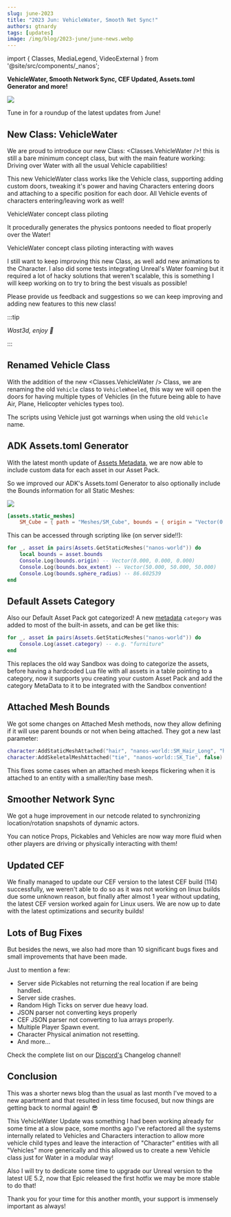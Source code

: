 ```yaml
---
slug: june-2023
title: "2023 Jun: VehicleWater, Smooth Net Sync!"
authors: gtnardy
tags: [updates]
image: /img/blog/2023-june/june-news.webp
---
```


import { Classes, MediaLegend, VideoExternal } from '@site/src/components/_nanos';


**VehicleWater, Smooth Network Sync, CEF Updated, Assets.toml Generator and more!**

![](/img/blog/2023-june/june-news.webp)

Tune in for a roundup of the latest updates from June!

<!--truncate-->


## New Class: VehicleWater

We are proud to introduce our new Class: <Classes.VehicleWater />! this is still a bare minimum concept class, but with the main feature working: Driving over Water with all the usual Vehicle capabilities!

This new VehicleWater class works like the Vehicle class, supporting adding custom doors, tweaking it's power and having Characters entering doors and attaching to a specific position for each door. All Vehicle events of characters entering/leaving work as well!

<VideoExternal path="/blog/2023-june/boat-01.webm" />

<MediaLegend>VehicleWater concept class piloting</MediaLegend>

It procedurally generates the physics pontoons needed to float properly over the Water!

<VideoExternal path="/blog/2023-june/boat-02.webm" />

<MediaLegend>VehicleWater concept class piloting interacting with waves</MediaLegend>

I still want to keep improving this new Class, as well add new animations to the Character. I also did some tests integrating Unreal's Water foaming but it required a lot of hacky solutions that weren't scalable, this is something I will keep working on to try to bring the best visuals as possible!

Please provide us feedback and suggestions so we can keep improving and adding new features to this new class!

:::tip

*Wast3d, enjoy 🙏*

:::


## Renamed Vehicle Class

With the addition of the new <Classes.VehicleWater /> Class, we are renaming the old `Vehicle` class to `VehicleWheeled`, this way we will open the doors for having multiple types of Vehicles (in the future being able to have Air, Plane, Helicopter vehicles types too).

The scripts using Vehicle just got warnings when using the old `Vehicle` name.


## ADK Assets.toml Generator

With the latest month update of [Assets Metadata](/blog/may-2023#assets-meta-data), we are now able to include custom data for each asset in our Asset Pack.

So we improved our ADK's Assets.toml Generator to also optionally include the Bounds information for all Static Meshes:

![](/img/docs/adk-04.webp)

```toml title=Assets.toml
[assets.static_meshes]
	SM_Cube = { path = "Meshes/SM_Cube", bounds = { origin = "Vector(0.000, 0.000, 0.000)", box_extent = "Vector(50.000, 50.000, 50.000)", sphere_radius = 86.602539 } }
```

This can be accessed through scripting like (on server side!!):

```lua title=Server/Index.lua
for _, asset in pairs(Assets.GetStaticMeshes("nanos-world")) do
	local bounds = asset.bounds
	Console.Log(bounds.origin) -- Vector(0.000, 0.000, 0.000)
	Console.Log(bounds.box_extent) -- Vector(50.000, 50.000, 50.000)
	Console.Log(bounds.sphere_radius) -- 86.602539
end
```


## Default Assets Category

Also our Default Asset Pack got categorized! A new [metadata](/docs/next/core-concepts/assets#asset-meta-data) `category` was added to most of the built-in assets, and can be get like this:

```lua title=Index.lua
for _, asset in pairs(Assets.GetStaticMeshes("nanos-world")) do
	Console.Log(asset.category) -- e.g. "furniture"
end
```

This replaces the old way Sandbox was doing to categorize the assets, before having a hardcoded Lua file with all assets in a table pointing to a category, now it supports you creating your custom Asset Pack and add the category MetaData to it to be integrated with the Sandbox convention!


## Attached Mesh Bounds

We got some changes on Attached Mesh methods, now they allow defining if it will use parent bounds or not when being attached. They got a new last parameter:

```lua
character:AddStaticMeshAttached("hair", "nanos-world::SM_Hair_Long", "hair_male", true)
character:AddSkeletalMeshAttached("tie", "nanos-world::SK_Tie", false)
```

This fixes some cases when an attached mesh keeps flickering when it is attached to an entity with a smaller/tiny base mesh.


## Smoother Network Sync

We got a huge improvement in our netcode related to synchronizing location/rotation snapshots of dynamic actors.

You can notice Props, Pickables and Vehicles are now way more fluid when other players are driving or physically interacting with them!


## Updated CEF

We finally managed to update our CEF version to the latest CEF build (114) successfully, we weren't able to do so as it was not working on linux builds due some unknown reason, but finally after almost 1 year without updating, the latest CEF version worked again for Linux users. We are now up to date with the latest optimizations and security builds!


## Lots of Bug Fixes

But besides the news, we also had more than 10 significant bugs fixes and small improvements that have been made.

Just to mention a few:

- Server side Pickables not returning the real location if are being handled.
- Server side crashes.
- Random High Ticks on server due heavy load.
- JSON parser not converting keys properly
- CEF JSON parser not converting to lua arrays properly.
- Multiple Player Spawn event.
- Character Physical animation not resetting.
- And more...

Check the complete list on our [Discord's](https://discord.nanos.world) Changelog channel!


## Conclusion

This was a shorter news blog than the usual as last month I've moved to a new apartment and that resulted in less time focused, but now things are getting back to normal again! 😎

This VehicleWater Update was something I had been working already for some time at a slow pace, some months ago I've refactored all the systems internally related to Vehicles and Characters interaction to allow more vehicle child types and leave the interaction of "Character" entities with all "Vehicles" more generically and this allowed us to create a new Vehicle class just for Water in a modular way!

Also I will try to dedicate some time to upgrade our Unreal version to the latest UE 5.2, now that Epic released the first hotfix we may be more stable to do that!

Thank you for your time for this another month, your support is immensely important as always!